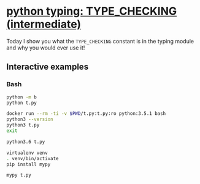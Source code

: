 # [python typing: TYPE\_CHECKING (intermediate)](https://youtu.be/BPE4p8HNLFM)

Today I show you what the `TYPE_CHECKING` constant is in the typing module and why you would ever use it!

## Interactive examples

### Bash

```bash
python -m b
python t.py

docker run --rm -ti -v $PWD/t.py:t.py:ro python:3.5.1 bash
python3 --version
python3 t.py
exit

python3.6 t.py

virtualenv venv
. venv/bin/activate
pip install mypy

mypy t.py
```
